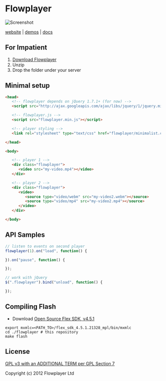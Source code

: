
# Flowplayer

![Screenshot](http://stream.flowplayer.org/player.png)

[website](http://flowplayer.org) | [demos](http://flowplayer.org/demos/) | [docs](http://flowplayer.org/docs/)

## For Impatient

1. [Download Flowplayer](http://flowplayer.org/latest)
2. Unzip
3. Drop the folder under your server


## Minimal setup

```html
<head>
   <!-- flowplayer depends on jQuery 1.7.1+ (for now) -->
   <script src="http://ajax.googleapis.com/ajax/libs/jquery/1/jquery.min.js"></script>

   <!-- flowplayer.js -->
   <script src="flowplayer.min.js"></script>

   <!-- player styling -->
   <link rel="stylesheet" type="text/css" href="flowplayer/minimalist.css">

</head>

<body>

   <!-- player 1 -->
   <div class="flowplayer">
      <video src="my-video.mp4"></video>
   </div>

   <!-- player 2 -->
   <div class="flowplayer">
      <video>
         <source type="video/webm" src="my-video2.webm"></source>
         <source type="video/mp4" src="my-video2.mp4"></source>
      </video>
   </div>

</body>

```

## API Samples

```js
// listen to events on second player
flowplayer(1).on("load", function() {

}).on("pause", function() {

});

// work with jQuery
$(".flowplayer").bind("unload", function() {

});
```

## Compiling Flash

- Download [Open Source Flex SDK, v4.5.1](http://opensource.adobe.com/wiki/display/flexsdk/Download+Flex+4.5)

```
export mxmlc=<PATH_TO>/flex_sdk_4.5.1.21328_mpl/bin/mxmlc
cd ./flowplayer # this repository
make flash
```

## License

[GPL v3 with an ADDITIONAL TERM per GPL Section 7](/flowplayer/flowplayer/blob/master/LICENSE.md)

Copyright (c) 2012 Flowplayer Ltd
